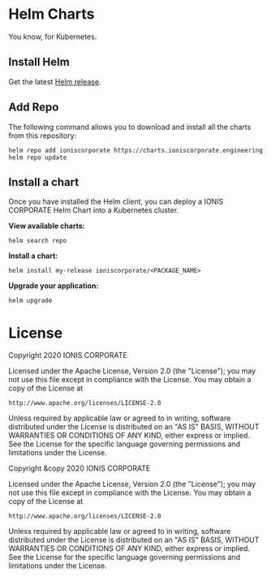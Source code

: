 # Helm Charts

You know, for Kubernetes.

## Install Helm

Get the latest [Helm release](https://github.com/kubernetes/helm).

## Add Repo

The following command allows you to download and install all the charts from this repository:

```console
helm repo add ioniscorporate https://charts.ioniscorporate.engineering
helm repo update
```

## Install a chart

Once you have installed the Helm client, you can deploy a IONIS CORPORATE Helm Chart into a Kubernetes cluster.

**View available charts:**

```console
helm search repo
```

**Install a chart:**

```console
helm install my-release ioniscorporate/<PACKAGE_NAME>
```

**Upgrade your application:**

```console
helm upgrade
```

# License

Copyright 2020 IONIS CORPORATE

Licensed under the Apache License, Version 2.0 (the "License");
you may not use this file except in compliance with the License.
You may obtain a copy of the License at

```
http://www.apache.org/licenses/LICENSE-2.0
```

Unless required by applicable law or agreed to in writing, software
distributed under the License is distributed on an "AS IS" BASIS,
WITHOUT WARRANTIES OR CONDITIONS OF ANY KIND, either express or implied.
See the License for the specific language governing permissions and
limitations under the License.







Copyright &copy 2020 IONIS CORPORATE

Licensed under the Apache License, Version 2.0 (the "License");
you may not use this file except in compliance with the License.
You may obtain a copy of the License at

```
http://www.apache.org/licenses/LICENSE-2.0
```

Unless required by applicable law or agreed to in writing, software
distributed under the License is distributed on an "AS IS" BASIS,
WITHOUT WARRANTIES OR CONDITIONS OF ANY KIND, either express or implied.
See the License for the specific language governing permissions and
limitations under the License.